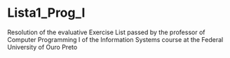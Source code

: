 # Lista1_Prog_I

Resolution of the evaluative Exercise List passed by the professor of Computer Programming I of the Information Systems course at the Federal University of Ouro Preto
